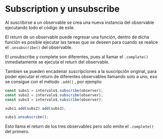# Subscription y unsubscribe

Al suscribirse a un observable se crea una nueva instancia del observable ejecutando todo el código de este.

El return de un observable puede regresar una función, dentro de dicha función es posible ejecutar las tareas que se deseen para cuando se realice el `.unsubscribe()` del observable.

El unsubscribe y complete son diferentes, pues al llamar el `.complete()` inmediatamente se ejecuta el return del observable.

Tambien se pueden encadenar suscripciones a la suscripción original, para poder ejecutar el return de diferentes observables llamando solo a uno, eso se consigue con el método `.add()` , por ejemplo:

```jsx
const subs1 = intervalo$.subscribe(observer);
const subs2 = intervalo$.subscribe(observer);
const subs3 = intervalo$.subscribe(observer);

subs1.add(subs2).add(subs3);

subs1.unsubscribe();
```

Esto llama el return de los tres observables pero solo emite el `.complete()` del primero.
